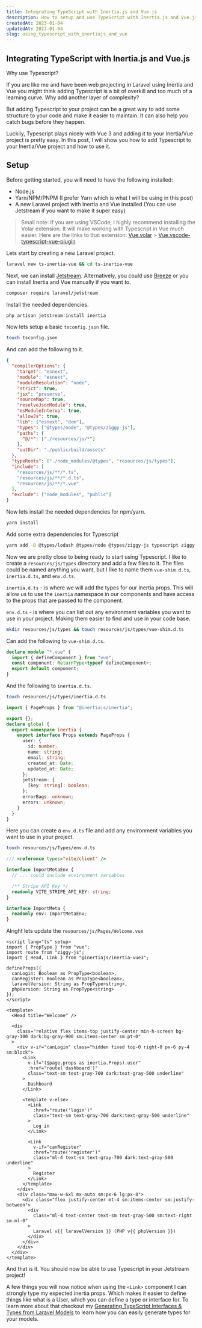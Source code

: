 ```yaml
---
title: Integrating TypeScript with Inertia.js and Vue.js
description: How to setup and use TypeScript with Inertia.js and Vue.js
createdAt: 2023-01-04
updatedAt: 2023-01-04
slug: using_typescript_with_inertiajs_and_vue
---
```


## Integrating TypeScript with Inertia.js and Vue.js

Why use Typescript?

If you are like me and have been web projecting in Laravel using Inertia and Vue you might think adding Typescript is a bit of overkill and too much of a learning curve. Why add another layer of complexity?

But adding Typescript to your project can be a great way to add some structure to your code and make it easier to maintain. It can also help you catch bugs before they happen.

Luckily, Typescript plays nicely with Vue 3 and adding it to your Inertia/Vue project is pretty easy. In this post, I will show you how to add Typescript to your Inertia/Vue project and how to use it.

## Setup

Before getting started, you will need to have the following installed:

- Node.js
- Yarn/NPM/PNPM (I prefer Yarn which is what I will be using in this post)
- A new Laravel project with Inertia and Vue installed (You can use Jetstream if you want to make it super easy)

> Small note: If you are using VSCode, I highly recommend installing the Volar extension. It will make working with Typescript in Vue much easier.
> Here are the links to that extension:
> [Vue.volar](https://marketplace.visualstudio.com/items?itemName=Vue.volar) > [Vue.vscode-typescript-vue-plugin](https://marketplace.visualstudio.com/items?itemName=Vue.vscode-typescript-vue-plugin)

<!-- List of commands -->

Lets start by creating a new Laravel project.

```bash
laravel new ts-inertia-vue && cd ts-inertia-vue
```

Next, we can install [Jetstream](https://laravel.com/docs/9.x/starter-kits#laravel-jetstream). Alternatively, you could use [Breeze](https://laravel.com/docs/9.x/starter-kits#laravel-breeze) or you can install Inertia and Vue manually if you want to.

```bash
composer require laravel/jetstream
```

Install the needed dependencies.

```bash
php artisan jetstream:install inertia
```

Now lets setup a basic `tsconfig.json` file.

```bash
touch tsconfig.json
```

And can add the following to it.

```json
{
  "compilerOptions": {
    "target": "esnext",
    "module": "esnext",
    "moduleResolution": "node",
    "strict": true,
    "jsx": "preserve",
    "sourceMap": true,
    "resolveJsonModule": true,
    "esModuleInterop": true,
    "allowJs": true,
    "lib": ["esnext", "dom"],
    "types": ["@types/node", "@types/ziggy-js"],
    "paths": {
      "@/*": ["./resources/js/*"]
    },
    "outDir": "./public/build/assets"
  },
  "typeRoots": ["./node_modules/@types", "resources/js/types"],
  "include": [
    "resources/js/**/*.ts",
    "resources/js/**/*.d.ts",
    "resources/js/**/*.vue"
  ],
  "exclude": ["node_modules", "public"]
}
```

Now lets install the needed dependencies for npm/yarn.

```bash
yarn install
```

Add some extra dependencies for Typescript

```bash
yarn add -D @types/lodash @types/node @types/ziggy-js typescript ziggy-js
```

Now we are pretty close to being ready to start using Typescript. I like to create a `resources/js/types` directory and add a few files to it. The files could be named anything you want, but I like to name them `vue-shim.d.ts`, `inertia.d.ts`, and `env.d.ts`.

`inertia.d.ts` - is where we will add the types for our Inertia props. This will allow us to use the `inertia` namespace in our components and have access to the props that are passed to the component.

`env.d.ts` - is where you can list out any environment variables you want to use in your project. Making them easier to find and use in your code base.

```bash
mkdir resources/js/types && touch resources/js/types/vue-shim.d.ts
```

Can add the following to `vue-shim.d.ts`.

```typescript
declare module "*.vue" {
  import { defineComponent } from "vue";
  const component: ReturnType<typeof defineComponent>;
  export default component;
}
```

And the following to `inertia.d.ts`.

```bash
touch resources/js/types/inertia.d.ts
```

```typescript
import { PageProps } from "@inertiajs/inertia";

export {};
declare global {
  export namespace inertia {
    export interface Props extends PageProps {
      user: {
        id: number;
        name: string;
        email: string;
        created_at: Date;
        updated_at: Date;
      };
      jetstream: {
        [key: string]: boolean;
      };
      errorBags: unknown;
      errors: unknown;
    }
  }
}
```

Here you can create a `env.d.ts` file and add any environment variables you want to use in your project.

```bash
touch resources/js/Types/env.d.ts
```

```typescript
/// <reference types="vite/client" />

interface ImportMetaEnv {
  // ... could include environment variables

  /** Stripe API Key */
  readonly VITE_STRIPE_API_KEY: string;
}

interface ImportMeta {
  readonly env: ImportMetaEnv;
}
```

Alright lets update the `resources/js/Pages/Welcome.vue`

```vue
<script lang="ts" setup>
import { PropType } from "vue";
import route from "ziggy-js";
import { Head, Link } from "@inertiajs/inertia-vue3";

defineProps({
  canLogin: Boolean as PropType<boolean>,
  canRegister: Boolean as PropType<boolean>,
  laravelVersion: String as PropType<string>,
  phpVersion: String as PropType<string>
});
</script>

<template>
  <Head title="Welcome" />

  <div
    class="relative flex items-top justify-center min-h-screen bg-gray-100 dark:bg-gray-900 sm:items-center sm:pt-0"
  >
    <div v-if="canLogin" class="hidden fixed top-0 right-0 px-6 py-4 sm:block">
      <Link
        v-if="($page.props as inertia.Props).user"
        :href="route('dashboard')"
        class="text-sm text-gray-700 dark:text-gray-500 underline"
      >
        Dashboard
      </Link>

      <template v-else>
        <Link
          :href="route('login')"
          class="text-sm text-gray-700 dark:text-gray-500 underline"
        >
          Log in
        </Link>

        <Link
          v-if="canRegister"
          :href="route('register')"
          class="ml-4 text-sm text-gray-700 dark:text-gray-500 underline"
        >
          Register
        </Link>
      </template>
    </div>
    <div class="max-w-6xl mx-auto sm:px-6 lg:px-8">
      <div class="flex justify-center mt-4 sm:items-center sm:justify-between">
        <div
          class="ml-4 text-center text-sm text-gray-500 sm:text-right sm:ml-0"
        >
          Laravel v{{ laravelVersion }} (PHP v{{ phpVersion }})
        </div>
      </div>
    </div>
  </div>
</template>
```

And that is it. You should now be able to use Typescript in your Jetstream project!

A few things you will now notice when using the `<Link>` component I can strongly type my expected inertia props. Which makes it easier to define things like what is a User, which you can define a type or interface for. To learn more about that checkout my [Generating TypeScript Interfaces & Types from Laravel Models](https://tannercampbell.com/generating_typescript_interfaces_from_laravel_models) to learn how you can easily generate types for your models.
